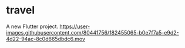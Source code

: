 # travel

A new Flutter project.
https://user-images.githubusercontent.com/80441756/182455065-b0e7f7a5-e9d2-4d22-94ac-8c0d665dbdc6.mov

